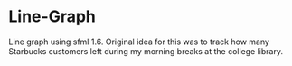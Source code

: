 Line-Graph
==========

Line graph using sfml 1.6. Original idea for this was to track how many Starbucks customers left during my morning breaks at the college library.
